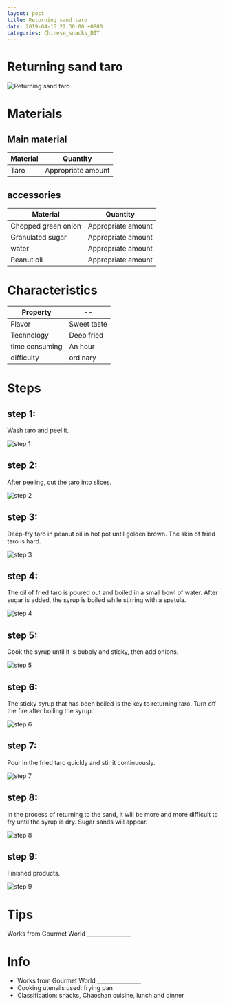 ```yaml
---
layout: post
title: Returning sand taro
date: 2019-04-15 22:30:00 +0800
categories: Chinese_snacks_DIY
---
```


# Returning sand taro

![Returning sand taro]({{site.baseurl}}/img/407182/407182.jpg)

# Materials


## Main material

Material|Quantity
--|--
Taro|Appropriate amount

## accessories

Material|Quantity
--|--
Chopped green onion|Appropriate amount
Granulated sugar|Appropriate amount
water|Appropriate amount
Peanut oil|Appropriate amount

# Characteristics

Property|--
--|--
Flavor|Sweet taste
Technology|Deep fried
time consuming|An hour
difficulty|ordinary

# Steps

## step 1:

Wash taro and peel it.

![step 1]({{site.baseurl}}/img/407182/1.jpg)

## step 2:

After peeling, cut the taro into slices.

![step 2]({{site.baseurl}}/img/407182/2.jpg)

## step 3:

Deep-fry taro in peanut oil in hot pot until golden brown. The skin of fried taro is hard.

![step 3]({{site.baseurl}}/img/407182/3.jpg)

## step 4:

The oil of fried taro is poured out and boiled in a small bowl of water. After sugar is added, the syrup is boiled while stirring with a spatula.

![step 4]({{site.baseurl}}/img/407182/4.jpg)

## step 5:

Cook the syrup until it is bubbly and sticky, then add onions.

![step 5]({{site.baseurl}}/img/407182/5.jpg)

## step 6:

The sticky syrup that has been boiled is the key to returning taro. Turn off the fire after boiling the syrup.

![step 6]({{site.baseurl}}/img/407182/6.jpg)

## step 7:

Pour in the fried taro quickly and stir it continuously.

![step 7]({{site.baseurl}}/img/407182/7.jpg)

## step 8:

In the process of returning to the sand, it will be more and more difficult to fry until the syrup is dry. Sugar sands will appear.

![step 8]({{site.baseurl}}/img/407182/8.jpg)

## step 9:

Finished products.

![step 9]({{site.baseurl}}/img/407182/9.jpg)

# Tips

Works from Gourmet World ________________

# Info

- Works from Gourmet World ________________
- Cooking utensils used: frying pan
- Classification: snacks, Chaoshan cuisine, lunch and dinner